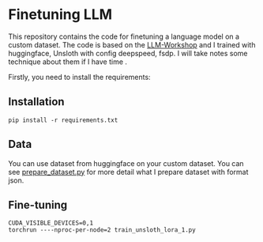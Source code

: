 # Finetuning LLM

This repository contains the code for finetuning a language model on a custom dataset. The code is based on the [LLM-Workshop](https://github.com/pacman100/LLM-Workshop/tree/main/chat_assistant/sft) and I trained with huggingface, Unsloth with config deepspeed, fsdp. I will take notes some technique about them if I have time  . 

Firstly, you need to install the requirements:

## Installation

```shell
pip install -r requirements.txt
```

## Data
You can use dataset from huggingface on your custom dataset. You can see [prepare_dataset.py](prepare_dataset.py) for more detail what I prepare dataset with format json.

## Fine-tuning
```
CUDA_VISIBLE_DEVICES=0,1
torchrun ----nproc-per-node=2 train_unsloth_lora_1.py 
```



